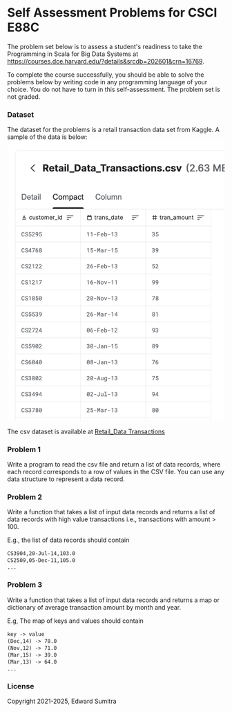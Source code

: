 # Self Assessment Problems for CSCI E88C

The problem set below is to assess a student's readiness to take the Programming in Scala for Big Data Systems at https://courses.dce.harvard.edu/?details&srcdb=202601&crn=16769.

To complete the course successfully, you should be able to solve the problems below by writing code in any programming language of your choice. You do not have to turn in this self-assessment. The problem set is not graded.

### Dataset
The dataset for the problems is a retail transaction data set from Kaggle. A sample of the data is below:
![sample data](./prereq-dataset.png)

The csv dataset is available at [Retail_Data Transactions](./Retail_Data_Transactions.csv)

### Problem 1
Write a program to read the csv file and return a list of data records, where each record corresponds to a row of values in the CSV file. You can use any data structure to represent a data record.

### Problem 2
Write a function that takes a list of input data records and returns a list of data records with high value transactions i.e., transactions with amount > 100.

E.g., the list of data records should contain
```
CS3904,20-Jul-14,103.0
CS2509,05-Dec-11,105.0
...
```

### Problem 3
Write a function that takes a list of input data records and returns a map or dictionary of average transaction amount by month and year.

E.g, The map of keys and values should contain
```
key -> value
(Dec,14) -> 78.0
(Nov,12) -> 71.0
(Mar,15) -> 39.0
(Mar,13) -> 64.0
...
```
### License
Copyright 2021-2025, Edward Sumitra

